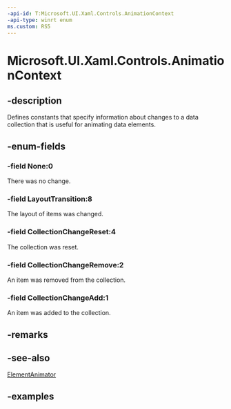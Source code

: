 ```yaml
---
-api-id: T:Microsoft.UI.Xaml.Controls.AnimationContext
-api-type: winrt enum
ms.custom: RS5
---
```


<!-- Enumeration syntax.
public enum AnimationContext : uint 
-->

# Microsoft.UI.Xaml.Controls.AnimationContext

## -description

Defines constants that specify information about changes to a data collection that is useful for animating data elements.

## -enum-fields
### -field None:0

There was no change.

### -field LayoutTransition:8

The layout of items was changed.

### -field CollectionChangeReset:4

The collection was reset.

### -field CollectionChangeRemove:2

An item was removed from the collection.

### -field CollectionChangeAdd:1

An item was added to the collection.

## -remarks

## -see-also

[ElementAnimator](elementanimator.md)

## -examples

